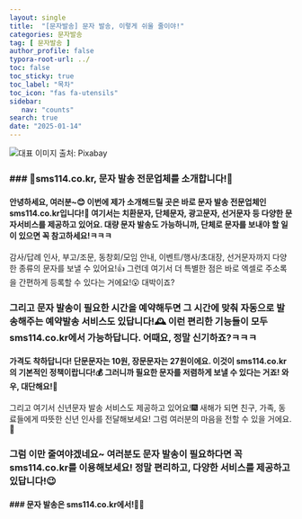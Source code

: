 ```yaml
---
layout: single
title:  "[문자발송] 문자 발송, 이렇게 쉬울 줄이야!"
categories: 문자발송
tag: [ 문자발송 ]
author_profile: false
typora-root-url: ../
toc: false
toc_sticky: true
toc_label: "목차"
toc_icon: "fas fa-utensils"
sidebar:
   nav: "counts"
search: true
date: "2025-01-14"
---
```


![대표 이미지](https://pixabay.com/get/g2e740308f453398f754ed5c1d2ba6f1c9d5964efa01460159f659e9f6481cd60efe91b74b8fa57dd113526a5453a081cea2813d701f03b0686865bec9ef97943_640.jpg) 출처: Pixabay <!-- Markdown 이미지 삽입 -->

### ### 📣sms114.co.kr, 문자 발송 전문업체를 소개합니다!🎉

#### 안녕하세요, 여러분~😊 이번에 제가 소개해드릴 곳은 바로 문자 발송 전문업체인 sms114.co.kr입니다!💌 여기서는 치환문자, 단체문자, 광고문자, 선거문자 등 다양한 문자서비스를 제공하고 있어요. 대량 문자 발송도 가능하니까, 단체로 문자를 보내야 할 일이 있으면 꼭 참고하세요!ㅋㅋㅋ

감사/답례 인사, 부고/조문, 동창회/모임 안내, 이벤트/행사/초대장, 선거문자까지 다양한 종류의 문자를 보낼 수 있어요!👍 그런데 여기서 더 특별한 점은 바로 엑셀로 주소록을 간편하게 등록할 수 있다는 거에요!😮 대박이죠?

### 그리고 문자 발송이 필요한 시간을 예약해두면 그 시간에 맞춰 자동으로 발송해주는 예약발송 서비스도 있답니다!🕰️ 이런 편리한 기능들이 모두 sms114.co.kr에서 가능하답니다. 어때요, 정말 신기하죠?ㅋㅋㅋ

#### 가격도 착하답니다! 단문문자는 10원, 장문문자는 27원이에요. 이것이 sms114.co.kr의 기본적인 정책이랍니다!💰 그러니까 필요한 문자를 저렴하게 보낼 수 있다는 거죠! 와우, 대단해요!👏

그리고 여기서 신년문자 발송 서비스도 제공하고 있어요!🎆 새해가 되면 친구, 가족, 동료들에게 따뜻한 신년 인사를 전달해보세요! 그럼 여러분의 마음을 전할 수 있을 거에요.💌

### 그럼 이만 줄여야겠네요~ 여러분도 문자 발송이 필요하다면 꼭 sms114.co.kr를 이용해보세요! 정말 편리하고, 다양한 서비스를 제공하고 있답니다!😉

#### ### 문자 발송은 sms114.co.kr에서!💌🎉
